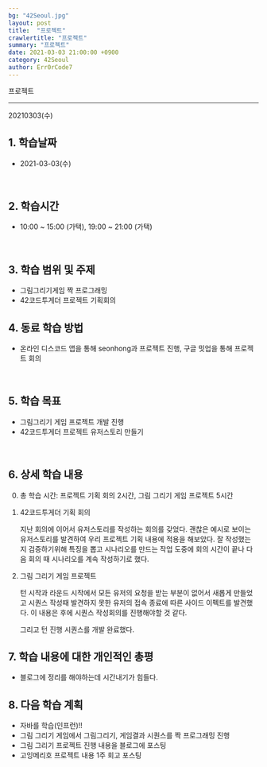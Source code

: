 ```yaml
---
bg: "42Seoul.jpg"
layout: post
title:  "프로젝트"
crawlertitle: "프로젝트"
summary: "프로젝트"
date: 2021-03-03 21:00:00 +0900
category: 42Seoul
author: Err0rCode7
---
```


프로젝트

---

20210303(수)

## 1. 학습날짜

- 2021-03-03(수)
<br>

## 2. 학습시간

- 10:00 ~ 15:00 (가택), 19:00 ~ 21:00 (가택)
<br>

## 3. 학습 범위 및 주제

- 그림그리기게임 짝 프로그래밍
- 42코드투게더 프로젝트 기획회의

## 4. 동료 학습 방법

- 온라인 디스코드 앱을 통해 seonhong과 프로젝트 진행, 구글 밋업을 통해 프로젝트 회의
<br>

## 5. 학습 목표

- 그림그리기 게임 프로젝트 개발 진행
- 42코드투게더 프로젝트 유저스토리 만들기

<br>

## 6. 상세 학습 내용

0. 총 학습 시간:  프로젝트 기획 회의 2시간, 그림 그리기 게임 프로젝트 5시간

1. 42코드투게더 기획 회의

	지난 회의에 이어서 유저스토리를 작성하는 회의를 갖었다. 괜찮은 예시로 보이는 유저스토리를 발견하여 우리 프로젝트 기획 내용에 적용을 해보았다.
	잘 작성했는 지 검증하기위해 특징을 뽑고 시나리오를 만드는 작업 도중에 회의 시간이 끝나 다음 회의 때 시나리오를 계속 작성하기로 했다.

2. 그림 그리기 게임 프로젝트

	턴 시작과 라운드 시작에서 모든 유저의 요청을 받는 부분이 없어서 새롭게 만들었고 시퀀스 작성때 발견하지 못한 유저의 접속 종료에 따른 사이드 이펙트를 발견했다. 이 내용은 후에 시퀀스 작성회의를 진행해야할 것 같다.

	그리고 턴 진행 시퀀스를 개발 완료했다.

## 7. 학습 내용에 대한 개인적인 총평

- 블로그에 정리를 해야하는데 시간내기가 힘들다.

## 8. 다음 학습 계획

- 자바를 학습(인프런)!!
- 그림 그리기 게임에서 그림그리기, 게임결과 시퀀스를 짝 프로그래밍 진행
- 그림 그리기 프로젝트 진행 내용을 블로그에 포스팅
- 고잉메리호 프로젝트 내용 1주 회고 포스팅